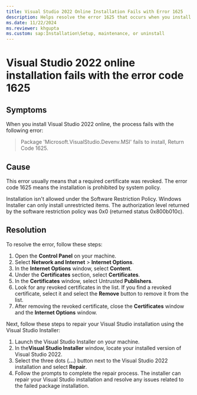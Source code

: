 ```yaml
---
title: Visual Studio 2022 Online Installation Fails with Error 1625
description: Helps resolve the error 1625 that occurs when you install Visual Studio 2022 using the online installer.
ms.date: 11/22/2024
ms.reviewer: khgupta
ms.custom: sap:Installation\Setup, maintenance, or uninstall
---
```


# Visual Studio 2022 online installation fails with the error code 1625

## Symptoms

When you install Visual Studio 2022 online, the process fails with the following error:

> Package 'Microsoft.VisualStudio.Devenv.MSI' fails to install, Return Code 1625.

## Cause

This error usually means that a required certificate was revoked. The error code 1625 means the installation is prohibited by system policy.

Installation isn't allowed under the Software Restriction Policy. Windows Installer can only install unrestricted items. The authorization level returned by the software restriction policy was 0x0 (returned status 0x800b010c).

## Resolution

To resolve the error, follow these steps:

1. Open the **Control Panel** on your machine.
1. Select **Network and Internet** > **Internet Options**.
1. In the **Internet Options** window, select **Content**.
1. Under the **Certificates** section, select **Certificates**.
1. In the **Certificates** window, select Untrusted **Publishers**.
1. Look for any revoked certificates in the list. If you find a revoked certificate, select it and select the **Remove** button to remove it from the list.
1. After removing the revoked certificate, close the **Certificates** window and the **Internet Options** window.

Next, follow these steps to repair your Visual Studio installation using the Visual Studio Installer:

1. Launch the Visual Studio Installer on your machine.
1. In the**Visual Studio Installer** window, locate your installed version of Visual Studio 2022.
1. Select the three dots (**...**) button next to the Visual Studio 2022 installation and select **Repair**.
1. Follow the prompts to complete the repair process. The installer can repair your Visual Studio installation and resolve any issues related to the failed package installation.
